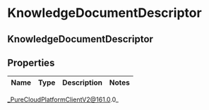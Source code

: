 # KnowledgeDocumentDescriptor

## KnowledgeDocumentDescriptor

## Properties

|Name | Type | Description | Notes|
|------------ | ------------- | ------------- | -------------|



_PureCloudPlatformClientV2@161.0.0_
